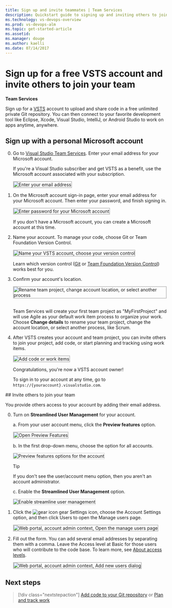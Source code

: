 ```yaml
---
title: Sign up and invite teammates | Team Services  
description: Quickstart guide to signing up and inviting others to join a team project in VSTS 
ms.technology: vs-devops-overview 
ms.prod: vs-devops-alm
ms.topic: get-started-article
ms.assetid: 
ms.manager: douge
ms.author: kaelli
ms.date: 07/14/2017
---
```


# Sign up for a free VSTS account and invite others to join your team  
**Team Services**
 
Sign up for a [VSTS](https://www.visualstudio.com/products/visual-studio-team-services-vs) 
account to upload and share code in a free unlimited private 
Git repository. You can then connect to your favorite development tool like Eclipse, Xcode, 
Visual Studio, IntelliJ, or Android Studio to work on apps anytime, anywhere. 


<a name="MicrosoftAccount"></a>
##	Sign up with a personal Microsoft account

0.	Go to [Visual Studio Team Services](https://go.microsoft.com/fwlink/?LinkId=307137&clcid=0x409). 
Enter your email address for your Microsoft account. 

	If you're a Visual Studio subscriber 
	and get VSTS as a benefit, 
	use the Microsoft account associated with your subscription. 

	<img src="../accounts/_img/_shared/sign-in.png" alt="Enter your email address" style="border: 2px solid #C3C3C3;" /> 

0.	On the Microsoft account sign-in page, 
enter your email address for your Microsoft account. 
Then enter your password, and finish signing in.

	<img src="../accounts/_img/_shared/sign-in-msa2.png" alt="Enter password for your Microsoft account" style="border: 2px solid #C3C3C3;" /> 

	If you don't have a Microsoft account, 
	you can create a Microsoft account at this time. 

0.	Name your  account. 
To manage your code, choose Git or Team Foundation Version Control.

	<img src="../accounts/_img/sign-up-visual-studio-team-services/create-team-services-account.png" alt="Name your VSTS account, choose your version control" style="border: 2px solid #C3C3C3;" /> 

	Learn which version control ([Git](../git/overview.md) 
	or [Team Foundation Version Control](../tfvc/overview.md)) 
	works best for you.

0.	Confirm your account's location. 

	<img src="../accounts/_img/sign-up-visual-studio-team-services/check-account-location-standard.png" alt="Rename team project, change account location, or select another process" style="border: 2px solid #C3C3C3;" /> 
	
	Team Services will create your first team project as "MyFirstProject" 
	and will use Agile as your default work item process to organize your work. 
	Choose **Change details** to 
	rename your team project, change the account location, or select another process, like Scrum.

0.	After VSTS creates your account and team project, 
you can invite others to join your project, add code, or start planning and tracking using work items.

	<img src="../accounts/_img/_shared/team-project-created.png" alt="Add code or work items" style="border: 2px solid #C3C3C3;" /> 

	Congratulations, you're now a VSTS account owner! 

	To sign in to your account at any time, go to ```https://{youraccount}.visualstudio.com```.

<a id="invite-others" />
## Invite others to join your team 

You provide others access to your account by adding their email address. 

0. Turn on **Streamlined User Management** for your account. 
 
	a. From your user account menu, click the **Preview features** option.   
	<!--- <img src="_img/invite-users-open-preview-features.png" alt="Click on your user account menu, choose Preview Features" style="border: 2px solid #C3C3C3;" /> -->
	<img src="../_shared/_img/preview-features-open.png" alt="Open Preview Features" style="border: 2px solid #C3C3C3;" /> 

	b. In the first drop-down menu, choose the option for all accounts. 

	<img src="../collaborate/_img/preview-features-admin-s117.png" alt="Preview features options for the account" style="border: 1px solid #CCCCCC;" /> 

	>[!TIP]  
	>If you don't see the user/account menu option, then you aren't an account administrator. 

	c. Enable the **Streamlined User Management** option. 

	<img src="_img/sign-up-invite-users-streamline-user-mngment.png" alt="Enable streamline user management" style="border: 1px solid #CCCCCC;" /> 

0. Click the ![gear icon](../_img/icons/gear-icon.png) gear Settings icon, choose the Account Settings option, and then click Users to open the Manage users page. 

	<img src="_img/invite-users-manage-admin-page.png" alt="Web portal, account admin context, Open the manage users page" style="border: 2px solid #C3C3C3;" />  

0. Fill out the form. You can add several email addresses by separating them with a comma. Leave the Access level at Basic for those users who will contribute to the code base. To learn more, see [About access levels](../security/access-levels.md). 
 
	<img src="_img/invite-users-add-user-dialog.png" alt="Web portal, account admin context, Add new users dialog" style="border: 2px solid #C3C3C3;" />   

## Next steps  
 
> [!div class="nextstepaction"]
> [Add code to your Git repository](code-with-git.md) 
> or 
> [Plan and track work](plan-track-work.md) 
 